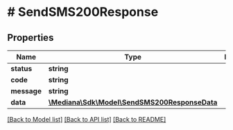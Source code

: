 # # SendSMS200Response

## Properties

Name | Type | Description | Notes
------------ | ------------- | ------------- | -------------
**status** | **string** |  | [optional]
**code** | **string** |  | [optional]
**message** | **string** |  | [optional]
**data** | [**\Mediana\Sdk\Model\SendSMS200ResponseData**](SendSMS200ResponseData.md) |  | [optional]

[[Back to Model list]](../../README.md#models) [[Back to API list]](../../README.md#endpoints) [[Back to README]](../../README.md)
